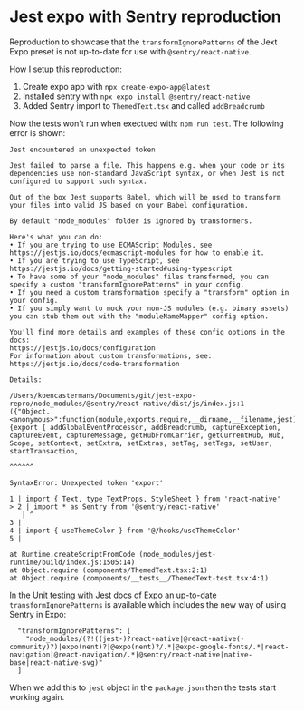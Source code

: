 # Jest expo with Sentry reproduction

Reproduction to showcase that the `transformIgnorePatterns` of the Jext Expo preset
is not up-to-date for use with `@sentry/react-native`.

How I setup this reproduction:
1. Create expo app with `npx create-expo-app@latest`
2. Installed sentry with `npx expo install @sentry/react-native`
3. Added Sentry import to `ThemedText.tsx` and called `addBreadcrumb`

Now the tests won't run when exectued with: `npm run test`. The following error
is shown:

```
Jest encountered an unexpected token

Jest failed to parse a file. This happens e.g. when your code or its dependencies use non-standard JavaScript syntax, or when Jest is not configured to support such syntax.

Out of the box Jest supports Babel, which will be used to transform your files into valid JS based on your Babel configuration.

By default "node_modules" folder is ignored by transformers.

Here's what you can do:
• If you are trying to use ECMAScript Modules, see https://jestjs.io/docs/ecmascript-modules for how to enable it.
• If you are trying to use TypeScript, see https://jestjs.io/docs/getting-started#using-typescript
• To have some of your "node_modules" files transformed, you can specify a custom "transformIgnorePatterns" in your config.
• If you need a custom transformation specify a "transform" option in your config.
• If you simply want to mock your non-JS modules (e.g. binary assets) you can stub them out with the "moduleNameMapper" config option.

You'll find more details and examples of these config options in the docs:
https://jestjs.io/docs/configuration
For information about custom transformations, see:
https://jestjs.io/docs/code-transformation

Details:

/Users/koencastermans/Documents/git/jest-expo-repro/node_modules/@sentry/react-native/dist/js/index.js:1
({"Object.<anonymous>":function(module,exports,require,__dirname,__filename,jest){export { addGlobalEventProcessor, addBreadcrumb, captureException, captureEvent, captureMessage, getHubFromCarrier, getCurrentHub, Hub, Scope, setContext, setExtra, setExtras, setTag, setTags, setUser, startTransaction,
                                                                                 ^^^^^^

SyntaxError: Unexpected token 'export'

1 | import { Text, type TextProps, StyleSheet } from 'react-native'
> 2 | import * as Sentry from '@sentry/react-native'
   | ^
3 |
4 | import { useThemeColor } from '@/hooks/useThemeColor'
5 |

at Runtime.createScriptFromCode (node_modules/jest-runtime/build/index.js:1505:14)
at Object.require (components/ThemedText.tsx:2:1)
at Object.require (components/__tests__/ThemedText-test.tsx:4:1)
```

In the [Unit testing with Jest](https://docs.expo.dev/develop/unit-testing/#installation-and-configuration)
docs of Expo an up-to-date `transformIgnorePatterns` is available which includes the
new way of using Sentry in Expo:

```
  "transformIgnorePatterns": [
    "node_modules/(?!((jest-)?react-native|@react-native(-community)?)|expo(nent)?|@expo(nent)?/.*|@expo-google-fonts/.*|react-navigation|@react-navigation/.*|@sentry/react-native|native-base|react-native-svg)"
  ]
```

When we add this to `jest` object in the `package.json` then the tests start
working again.
